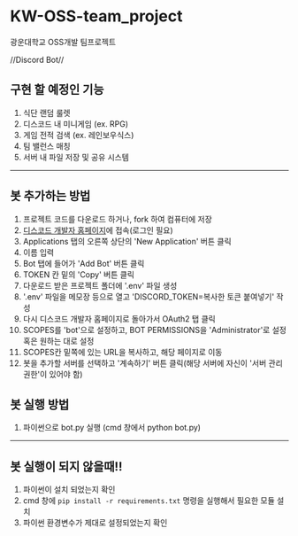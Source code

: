 # KW-OSS-team_project

광운대학교 OSS개발 팀프로젝트

//Discord Bot//
 
## 구현 할 예정인 기능
1. 식단 랜덤 룰렛
2. 디스코드 내 미니게임 (ex. RPG)
3. 게임 전적 검색 (ex. 레인보우식스)
4. 팀 밸런스 매칭
5. 서버 내 파일 저장 및 공유 시스템

---

## 봇 추가하는 방법
1. 프로젝트 코드를 다운로드 하거나, fork 하여 컴퓨터에 저장
2. [디스코드 개발자 홈페이지](https://discord.com/developers)에 접속(로그인 필요)
3. Applications 탭의 오른쪽 상단의 'New Application' 버튼 클릭
4. 이름 입력
5. Bot 탭에 들어가 'Add Bot' 버튼 클릭
6. TOKEN 칸 밑의 'Copy' 버튼 클릭
7. 다운로드 받은 프로젝트 폴더에 '.env' 파일 생성
8. '.env' 파일을 메모장 등으로 열고 'DISCORD_TOKEN=복사한 토큰 붙여넣기' 작성
9. 다시 디스코드 개발자 홈페이지로 돌아가서 OAuth2 탭 클릭
10. SCOPES를 'bot'으로 설정하고, BOT PERMISSIONS을 'Administrator'로 설정 혹은 원하는 대로 설정
11. SCOPES칸 밑쪽에 있는 URL을 복사하고, 해당 페이지로 이동
12. 봇을 추가할 서버를 선택하고 '계속하기' 버튼 클릭(해당 서버에 자신이 '서버 관리 권한'이 있어야 함)

## 봇 실행 방법
1. 파이썬으로 bot.py 실행 (cmd 창에서 python bot.py)

---

## 봇 실행이 되지 않을때!!
1. 파이썬이 설치 되었는지 확인
2. cmd 창에 ```pip install -r requirements.txt``` 명령을 실행해서 필요한 모듈 설치
3. 파이썬 환경변수가 제대로 설정되었는지 확인
